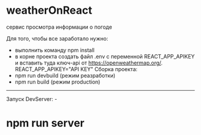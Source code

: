 # weatherOnReact
сервис просмотра информации о погоде

Для того, чтобы все заработало нужно:
- выполнить команду npm install
-  в корне проекта создать файл .env с переменной REACT_APP_APIKEY и вставить туда ключ-api от https://openweathermap.org/. REACT_APP_APIKEY="API KEY"
   Сборка проекта:
- npm run devbuild (режим реазработки)
- npm run build (режим production)
<hr>
  Запуск DevServer:
- <h1>npm run server</h1>


